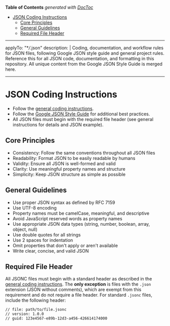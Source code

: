 <!-- START doctoc generated TOC please keep comment here to allow auto update -->
<!-- DON'T EDIT THIS SECTION, INSTEAD RE-RUN doctoc TO UPDATE -->
**Table of Contents**  *generated with [DocToc](https://github.com/thlorenz/doctoc)*

- [JSON Coding Instructions](#json-coding-instructions)
  - [Core Principles](#core-principles)
  - [General Guidelines](#general-guidelines)
  - [Required File Header](#required-file-header)

<!-- END doctoc generated TOC please keep comment here to allow auto update -->

<!-- file: .github/instructions/json.instructions.md -->
<!-- version: 1.2.1 -->
<!-- guid: 3c2d1e0f-9a8b-7c6d-5e4f-3a2b1c0d9e8f -->
<!-- DO NOT EDIT: This file is managed centrally in ghcommon repository -->
<!-- To update: Create an issue/PR in jdfalk/ghcommon -->

<!-- prettier-ignore-start -->
<!-- markdownlint-disable -->
---

applyTo: "\*_/_.json"
description: |
Coding, documentation, and workflow rules for JSON files, following Google JSON style guide and general project rules. Reference this for all JSON code, documentation, and formatting in this repository. All unique content from the Google JSON Style Guide is merged here.

---
<!-- markdownlint-enable -->
<!-- prettier-ignore-end -->

# JSON Coding Instructions

- Follow the [general coding instructions](general-coding.instructions.md).
- Follow the
  [Google JSON Style Guide](https://google.github.io/styleguide/jsoncstyleguide.xml)
  for additional best practices.
- All JSON files must begin with the required file header (see general
  instructions for details and JSON example).

## Core Principles

- Consistency: Follow the same conventions throughout all JSON files
- Readability: Format JSON to be easily readable by humans
- Validity: Ensure all JSON is well-formed and valid
- Clarity: Use meaningful property names and structure
- Simplicity: Keep JSON structure as simple as possible

## General Guidelines

- Use proper JSON syntax as defined by RFC 7159
- Use UTF-8 encoding
- Property names must be camelCase, meaningful, and descriptive
- Avoid JavaScript reserved words as property names
- Use appropriate JSON data types (string, number, boolean, array, object, null)
- Use double quotes for all strings
- Use 2 spaces for indentation
- Omit properties that don't apply or aren't available
- Write clear, concise, and valid JSON

## Required File Header

All JSONC files must begin with a standard header as described in the
[general coding instructions](general-coding.instructions.md). The **only
exception** is files with the `.json` extension (JSON without comments), which
are exempt from this requirement and do not require a file header. For standard
`.jsonc` files, include the following header:

```jsonc
// file: path/to/file.jsonc
// version: 1.0.0
// guid: 123e4567-e89b-12d3-a456-426614174000
```
